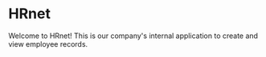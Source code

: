 # HRnet

Welcome to HRnet! This is our company's internal application to create and view employee records.

